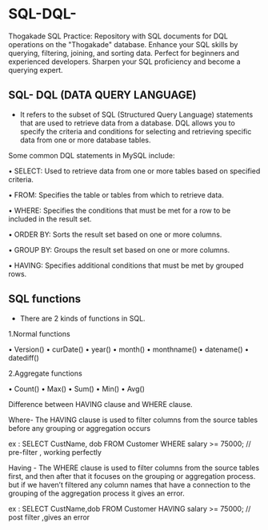 # SQL-DQL-
Thogakade SQL Practice: Repository with SQL documents for DQL operations on the "Thogakade" database. 
                        Enhance your SQL skills by querying, filtering, joining, and sorting data. 
                        Perfect for beginners and experienced developers. Sharpen your SQL proficiency and become a querying expert.

SQL- DQL (DATA QUERY LANGUAGE)
--------------------------------------
* It refers to the subset of SQL (Structured Query Language) statements that are used to retrieve data from a
 database. DQL allows you to specify the criteria and conditions for selecting and retrieving specific data from one or
 more database tables.

Some common DQL statements in MySQL include:

•	SELECT: Used to retrieve data from one or more tables based on specified criteria.

•	FROM: Specifies the table or tables from which to retrieve data.

•	WHERE: Specifies the conditions that must be met for a row to be included in the result set.

•	ORDER BY: Sorts the result set based on one or more columns.

•	GROUP BY: Groups the result set based on one or more columns.

•	HAVING: Specifies additional conditions that must be met by grouped rows.

SQL functions
-------------------
* There are 2 kinds of functions in SQL.

1.Normal functions

•	Version()
•	curDate()
•	year()
•	month()
•	monthname()
•	datename()
•	datediff()

2.Aggregate functions

•	Count()
•	Max()
•	Sum()
•	Min()
•	Avg()

Difference between HAVING clause and WHERE clause.

Where- The HAVING clause is used to filter columns from the source tables before any grouping or aggregation occurs

ex : SELECT CustName, dob FROM Customer WHERE salary >= 75000; // pre-filter , working perfectly

Having - The WHERE clause is used to filter columns from the source tables first, and then after that it focuses on the grouping 
        or aggregation process. but if we haven’t filtered any column names that have a connection to the grouping of the aggregation 
        process it gives an error.

 ex : SELECT CustName,dob FROM Customer HAVING salary >= 75000; // post filter ,gives an  error


	

